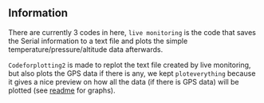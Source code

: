## Information

There are currently 3 codes in here, `live monitoring` is the code that saves the Serial information to a text file and plots the simple temperature/pressure/altitude data afterwards.

`Codeforplotting2` is made to replot the text file created by live monitoring, but also plots the GPS data if there is any, we kept `ploteverything` because it gives a nice preview on how all the data (if there is GPS data) will be plotted (see [readme](https://github.com/HugoBruins/cancatchers/tree/master/python/(DEPRECATED)%20Plot%20everything#graphs) for graphs). 
